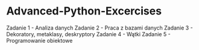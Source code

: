 # Advanced-Python-Excercises
Zadanie 1 - Analiza danych
Zadanie 2 - Praca z bazami danych
Zadanie 3 - Dekoratory, metaklasy, deskryptory
Zadanie 4 - Wątki
Zadanie 5 - Programowanie obiektowe
